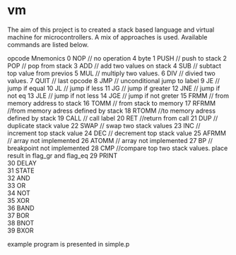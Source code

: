 # vm
The aim of this project is to created a stack based language and virtual machine for microcontrollers. A mix of approaches is used. Available commands are listed below.

opcode   Mnemonics
     0    NOP            // no operation 4 byte
     1    PUSH           // push to stack 
     2    POP            // pop from stack
     3    ADD            // add two values on stack
     4    SUB            // subtact top value from previos
     5    MUL            // multiply two values.
     6    DIV            // divied two values.
     7    QUIT           // last opcode
     8    JMP            // unconditional jump to label
     9    JE             // jump if equal
     10   JL             // jump if less
     11   JG             // jump if greater
     12   JNE            // jump if not eq
     13   JLE            // jump if not less
     14   JGE            // jump if not greter
     15   FRMM           // from memory address to stack
     16   TOMM           // from stack to memory
     17   RFRMM          //from memory adress defined by stack
     18   RTOMM          //to memory adress defined by stack
     19   CALL           // call label
     20   RET            //return from call
     21   DUP            // duplicate stack value
     22   SWAP           // swap two stack values
     23   INC            // increment top stack value
     24   DEC            // decrement top stack value
     25   AFRMM          // array not implemented
     26   ATOMM          // array not implemented
     27   BP             // breakpoint not implemented
     28   CMP         //compare top two stack values. place result in flag_gr and flag_eq
     29   PRINT       
     30   DELAY  
     31   STATE  
     32   AND  
     33   OR  
     34   NOT  
     35   XOR  
     36   BAND  
     37   BOR  
     38   BNOT  
     39   BXOR  
     
      
example program is presented in simple.p
